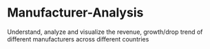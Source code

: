 # Manufacturer-Analysis
Understand, analyze and visualize the revenue, growth/drop trend of different manufacturers across different countries
